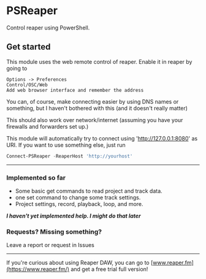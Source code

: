# PSReaper

Control reaper using PowerShell.

## Get started

This module uses the web remote control of reaper.
Enable it in reaper by going to

```Text
Options -> Preferences
Control/OSC/Web
Add web browser interface and remember the address
```

You can, of course, make connecting easier by using DNS names or something, but I haven't bothered with this (and it doesn't really matter)

This should also work over network/internet (assuming you have your firewalls and forwarders set up.)

This module will automatically try to connect using 'http://127.0.0.1:8080' as URI.
If you want to use something else, just run

```PowerShell
Connect-PSReaper -ReaperHost 'http://yourhost'
```

----

### Implemented so far

* Some basic get commands to read project and track data.
* one set command to change some track settings.
* Project settings, record, playback, loop, and more.

***I haven't yet implemented help. I might do that later***

### Requests? Missing something?

Leave a report or request in Issues

----

If you're curious about using Reaper DAW, you can go to [www.reaper.fm](https://www.reaper.fm/) and get a free trial full version!
